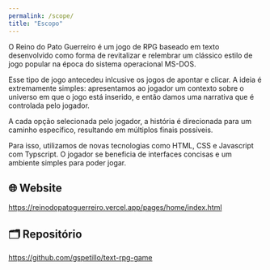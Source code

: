 ```yaml
---
permalink: /scope/
title: "Escopo"
---
```


O Reino do Pato Guerreiro é um jogo de RPG baseado em texto desenvolvido como forma de revitalizar e relembrar um clássico estilo de jogo popular na época do sistema operacional MS-DOS. 

Esse tipo de jogo antecedeu inlcusive os jogos de apontar e clicar. A ideia é extremamente simples: apresentamos ao jogador um contexto sobre o universo em que o jogo está inserido, e então damos uma narrativa que é controlada pelo jogador. 

A cada opção selecionada pelo jogador, a história é direcionada para um caminho específico, resultando em múltiplos finais possíveis. 

Para isso, utilizamos de novas tecnologias como HTML, CSS e Javascript com Typscript. O jogador se beneficia de interfaces concisas e um ambiente simples para poder jogar.

## 🌐 Website

<a href="https://reinodopatoguerreiro.vercel.app/pages/home/index.html">https://reinodopatoguerreiro.vercel.app/pages/home/index.html</a>


## 🗂️ Repositório

<a href="https://github.com/gspetillo/text-rpg-game">https://github.com/gspetillo/text-rpg-game</a>
